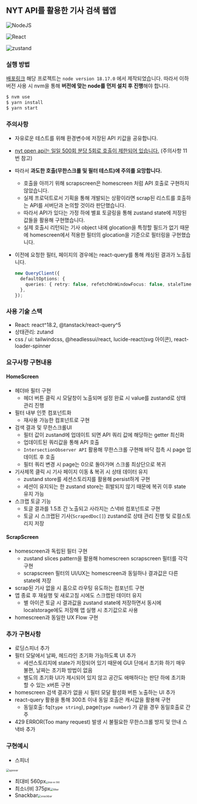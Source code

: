 ## NYT API를 활용한 기사 검색 웹앱

![NodeJS](https://img.shields.io/badge/nodeJS-v.18.17.0-green.svg)<br>

![React](https://img.shields.io/badge/react-v.18.2.0-blue)<br>

![zustand](https://img.shields.io/badge/zustand-v.4.4.6-blue)<br>

### 실행 방법

[배포링크](https://nyt-scrap-inf-scroll.vercel.app/)
해당 프로젝트는 `node version 18.17.0` 에서 제작되었습니다.
따라서 이하 버전 사용 시 nvm을 통해 **버전에 맞는 node를 먼저 설치 후 진행**해야 합니다.

```bash
$ nvm use
$ yarn install
$ yarn start
```

### 주의사항

- 자유로운 테스트를 위해 환경변수에 저장된 API 키값을 공유합니다.
- [nyt open api는 일일 500회 분당 5회로 호출이 제한되어 있습니다.](https://developer.nytimes.com/faq#a11) (주의사항 11번 참고)
- 따라서 **과도한 호출(무한스크롤 및 필터 테스트)에 주의를 요망합니다.**
  - 호출을 아끼기 위해 scrapscreen은 homescreen 처럼 API 호출로 구현하지 않았습니다.
  - 실제 프로덕트로서 기획을 통해 개발되는 상황이라면 scrap된 리스트를 호출하는 API를 서버단과 논의할 것이라 판단했습니다.
  - 따라서 API가 있다는 가정 하에 별표 토글링을 통해 zustand state에 저장된 값들을 활용해 구현했습니다.
  - 실제 호출시 리턴되는 기사 object 내에 glocation을 특정할 필드가 없기 때문에 homescreen에서 적용한 필터의 glocation을 기준으로 필터링을 구현했습니다.
- 이전에 요청한 필터, 페이지의 경우에는 react-query를 통해 캐싱된 결과가 노출됩니다.

  ```typescript
  new QueryClient({
    defaultOptions: {
      queries: { retry: false, refetchOnWindowFocus: false, staleTime: 300000 },
    },
  });
  ```

### 사용 기술 스택

- React: react^18.2, @tanstack/react-query^5
- 상태관리: zutand
- css / ui: tailwindcss, @headlessui/react, lucide-react(svg 아이콘), react-loader-spinner

### 요구사항 구현내용

#### HomeScreen

- 헤더바 필터 구현
  - 헤더 버튼 클릭 시 모달창이 노출되며 설정 완료 시 value를 zustand로 상태 관리 진행
- 필터 내부 인풋 컴포넌트화
  - 재사용 가능한 컴포넌트로 구현
- 검색 결과 및 무한스크롤UI
  - 필터 값이 zustand에 업데이트 되면 API 쿼리 값에 해당하는 getter 최신화
  - 업데이트된 쿼리값을 통해 API 호출
  - `IntersectionObserver API` 활용해 무한스크롤 구현해 바닥 접촉 시 page 업데이트 후 호출
  - 필터 쿼리 변경 시 page는 0으로 돌아가며 스크롤 최상단으로 복귀
- 기사제목 클릭 시 기사 페이지 이동 & 복귀 시 상태 데이터 유지
  - zustand store를 세션스토리지를 활용해 persist하게 구현
  - 세션이 유지되는 한 zustand store는 휘발되지 않기 때문에 복귀 이후 state 유지 가능
- 스크랩 토글 기능
  - 토글 결과를 1.5초 간 노출되고 사라지는 스낵바 컴포넌트로 구현
  - 토글 시 스크랩된 기사(`ScrapedDoc[]`) zustand로 상태 관리 진행 및 로컬스토리지 저장

#### ScrapScreen

- homescreen과 독립된 필터 구현
  - zustand slices pattern을 활용해 homescreen scrapscreen 필터를 각각 구현
  - scrapscreen 필터의 UI/UX는 homescreen과 동일하나 결과값은 다른 state에 저장
- scrap된 기사 없을 시 홈으로 라우팅 유도하는 컴포넌트 구현
- 앱 종료 후 재실행 및 새로고침 시에도 스크랩된 데이터 유지
  - 별 아이콘 토글 시 결과값을 zustand state에 저장하면서 동시에 localstorage에도 저장해 앱 실행 시 초기값으로 사용
- homescreen과 동일한 UX Flow 구현

### 추가 구현사항

- 로딩스피너 추가
- 필터 모달에서 날짜, 헤드라인 초기화 가능하도록 UI 추가
  - 세션스토리지에 state가 저장되어 있기 때문에 GUI 단에서 초기화 하기 매우 불편, 날짜는 초기화 방법이 없음
  - 별도의 초기화 UI가 제시되어 있지 않고 공간도 애매하다는 판단 하에 초기화 할 수 있는 x버튼 구현
- homescreen 검색 결과가 없을 시 필터 모달 활성화 버튼 노출하는 UI 추가
- react-query 활용을 통해 300초 이내 동일 호출은 캐시값을 활용해 구현
  - 동일호출: fq(`type string`), page(`type number`) 가 같을 경우 동일호출로 간주
- 429 ERROR(Too many request) 발생 시 불필요한 무한스크롤 방지 및 안내 스낵바 추가

### 구현예시

- 스피너

<img src="https://github.com/unani92/nyt-scrap-infScroll/assets/53211781/0354654d-e83a-4f10-b716-34228d31f89b" alt="spinner" style="zoom:50%;" />

- 최대비 560px<img src="https://github.com/unani92/nyt-scrap-infScroll/assets/53211781/3bccf2e0-f911-4c8d-a547-851004b26dc8" alt="max-w-560" style="zoom:40%;" />
- 최소너비 375px<img src="https://github.com/unani92/nyt-scrap-infScroll/assets/53211781/bf1c4970-811f-4e14-9a9c-e7b4727068c3" alt="filter" style="zoom:50%;" />
- Snackbar<img src="https://github.com/unani92/nyt-scrap-infScroll/assets/53211781/96af9c6b-54a3-4f54-8ba6-81b38f023175" alt="snackbar" style="zoom:50%;" />